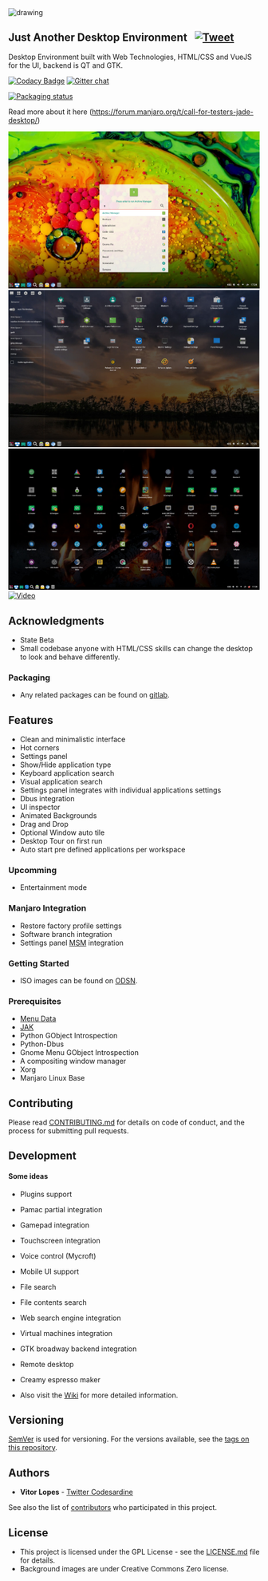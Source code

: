 <img src="./src/images/logo.svg" alt="drawing" width="80"/>  

## Just Another Desktop Environment  &nbsp;&nbsp;[![Tweet](https://img.shields.io/twitter/url/http/shields.io.svg?style=social)](https://twitter.com/intent/tweet?text=Just%20Another%20Desktop%20Environment%20for%20Manjaro%20WebDad%20Community%20Edition.&url=https://github.com/codesardine/Jadesktop/&via=codesardine&hashtags=linux,html,javascript,python,webkit,css,manjaro,jadesktop)

Desktop Environment built with Web Technologies, HTML/CSS and VueJS for the UI, backend is QT and GTK.

[![Codacy Badge](https://api.codacy.com/project/badge/Grade/7197c9d3255543d39ec9a15623ee0e51)](https://www.codacy.com/app/codesardine/Jadesktop?utm_source=github.com&amp;utm_medium=referral&amp;utm_content=codesardine/Jadesktop&amp;utm_campaign=Badge_Grade)
[![Gitter chat](https://badges.gitter.im/gitterHQ/gitter.png)](https://gitter.im/JustAnotherDesktopEnviroment/Lobby)

[![Packaging status](https://repology.org/badge/vertical-allrepos/jadesktop.svg)](https://repology.org/metapackage/jadesktop)

Read more about it here (https://forum.manjaro.org/t/call-for-testers-jade-desktop/)

![desktop](jade.jpg)
![desktop](jade1.jpg)
![desktop](jade2.jpg)
[![Video](youtube.png)](https://www.youtube.com/watch?v=E1MAXftilSs)

## Acknowledgments
* State Beta
* Small codebase anyone with HTML/CSS skills can change the desktop to look and behave differently.

### Packaging
* Any related packages can be found on [gitlab](https://gitlab.manjaro.org/packages/community/jade).

## Features
* Clean and minimalistic interface
* Hot corners
* Settings panel
* Show/Hide application type
* Keyboard application search
* Visual application search
* Settings panel integrates with individual applications settings
* Dbus integration
* UI inspector
* Animated Backgrounds
* Drag and Drop
* Optional Window auto tile
* Desktop Tour on first run
* Auto start pre defined applications per workspace

### Upcomming
* Entertainment mode

### Manjaro Integration
* Restore factory profile settings
* Software branch integration
* Settings panel [MSM](https://wiki.manjaro.org/index.php?title=Manjaro_Settings_Manager) integration

### Getting Started
* ISO images can be found on [ODSN](https://osdn.net/projects/manjaro-community/storage/webdad/).

### Prerequisites
* [Menu Data](https://github.com/codesardine/jade-menu-data)
* [JAK](https://github.com/codesardine/Jade-Application-Kit) 
* Python GObject Introspection 
* Python-Dbus
* Gnome Menu GObject Introspection
* A compositing window manager
* Xorg
* Manjaro Linux Base

## Contributing

Please read [CONTRIBUTING.md](https://github.com/codesardine/Jadesktop/blob/master/CONTRIBUTING.md) for details on code of conduct, and the process for submitting pull requests.

## Development
#### Some ideas  
* Plugins support
* Pamac partial integration
* Gamepad integration
* Touchscreen integration
* Voice control (Mycroft)
* Mobile UI support
* File search
* File contents search
* Web search engine integration
* Virtual machines integration
* GTK broadway backend integration 
* Remote desktop
* Creamy espresso maker

* Also visit the [Wiki](https://github.com/codesardine/Jadesktop/wiki) for more detailed information. 

## Versioning

[SemVer](http://semver.org/) is used for versioning. For the versions available, see the [tags on this repository](https://github.com/codesardine/Jadesktop/tags). 

## Authors

* **Vitor Lopes** - [Twitter Codesardine](https://twitter.com/codesardine) 

See also the list of [contributors](https://github.com/codesardine/Jadesktop/graphs/contributors) who participated in this project.

## License

* This project is licensed under the GPL License - see the [LICENSE.md](LICENSE.md) file for details.
* Background images are under Creative Commons Zero license.
